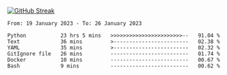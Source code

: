 [![GitHub Streak](https://streak-stats.demolab.com?user=renren-017&theme=sea&hide_border=true&background=DD272700)](https://git.io/streak-stats)

<!--START_SECTION:waka-->

```text
From: 19 January 2023 - To: 26 January 2023

Python           23 hrs 5 mins   >>>>>>>>>>>>>>>>>>>>>>>--   91.04 %
Text             36 mins         >------------------------   02.38 %
YAML             35 mins         >------------------------   02.32 %
GitIgnore file   26 mins         -------------------------   01.74 %
Docker           10 mins         -------------------------   00.67 %
Bash             9 mins          -------------------------   00.62 %
```

<!--END_SECTION:waka-->

